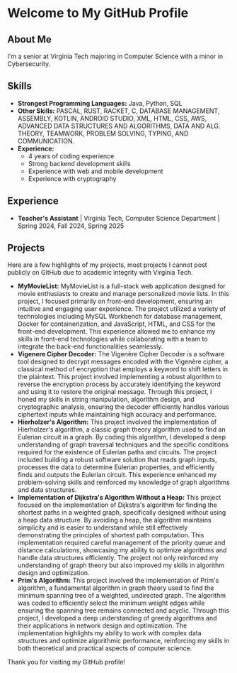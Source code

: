 # Welcome to My GitHub Profile

## About Me

I'm a senior at Virginia Tech majoring in Computer Science with a minor in Cybersecurity.

## Skills

- **Strongest Programming Languages:** Java, Python, SQL
- **Other Skills:** PASCAL, RUST, RACKET, C, DATABASE MANAGEMENT, ASSEMBLY, KOTLIN, 
ANDROID STUDIO, XML, HTML, CSS, AWS, ADVANCED 
DATA STRUCTURES AND ALGORITHMS, DATA AND ALG. THEORY, TEAMWORK, PROBLEM
SOLVING, TYPING, AND COMMUNICATION. 
- **Experience:** 
  - 4 years of coding experience
  - Strong backend development skills
  - Experience with web and mobile development
  - Experience with cryptography

## Experience

- **Teacher's Assistant** | Virginia Tech, Computer Science Department | Spring 2024, Fall 2024, Spring 2025

## Projects

Here are a few highlights of my projects, most projects I cannot post publicly on GitHub due to academic integrity with Virginia Tech.

- **MyMovieList:** MyMovieList is a full-stack web application designed for movie enthusiasts to create and manage personalized movie lists. In this project, I focused primarily on front-end development, ensuring an intuitive and engaging user experience. The project utilized a variety of technologies including MySQL Workbench for database management, Docker for containerization, and JavaScript, HTML, and CSS for the front-end development. This experience allowed me to enhance my skills in front-end technologies while collaborating with a team to integrate the back-end functionalities seamlessly.
- **Vigenere Cipher Decoder:** The Vigenère Cipher Decoder is a software tool designed to decrypt messages encoded with the Vigenère cipher, a classical method of encryption that employs a keyword to shift letters in the plaintext. This project involved implementing a robust algorithm to reverse the encryption process by accurately identifying the keyword and using it to restore the original message. Through this project, I honed my skills in string manipulation, algorithm design, and cryptographic analysis, ensuring the decoder efficiently handles various ciphertext inputs while maintaining high accuracy and performance.
- **Hierholzer's Algorithm:** This project involved the implementation of Hierholzer's algorithm, a classic graph theory algorithm used to find an Eulerian circuit in a graph. By coding this algorithm, I developed a deep understanding of graph traversal techniques and the specific conditions required for the existence of Eulerian paths and circuits. The project included building a robust software solution that reads graph inputs, processes the data to determine Eulerian properties, and efficiently finds and outputs the Eulerian circuit. This experience enhanced my problem-solving skills and reinforced my knowledge of graph algorithms and data structures.
- **Implementation of Dijkstra's Algorithm Without a Heap:** This project focused on the implementation of Dijkstra's algorithm for finding the shortest paths in a weighted graph, specifically designed without using a heap data structure. By avoiding a heap, the algorithm maintains simplicity and is easier to understand while still effectively demonstrating the principles of shortest path computation. This implementation required careful management of the priority queue and distance calculations, showcasing my ability to optimize algorithms and handle data structures efficiently. The project not only reinforced my understanding of graph theory but also improved my skills in algorithm design and optimization.
- **Prim's Algorithm:** This project involved the implementation of Prim's algorithm, a fundamental algorithm in graph theory used to find the minimum spanning tree of a weighted, undirected graph. The algorithm was coded to efficiently select the minimum weight edges while ensuring the spanning tree remains connected and acyclic. Through this project, I developed a deep understanding of greedy algorithms and their applications in network design and optimization. The implementation highlights my ability to work with complex data structures and optimize algorithmic performance, reinforcing my skills in both theoretical and practical aspects of computer science.



Thank you for visiting my GitHub profile!
